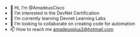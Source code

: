 - 👋 Hi, I’m @AmadeusCisco
- 👀 I’m interested in the DevNet Certification
- 🌱 I’m currently learning Devnet Learning Labs
- 💞️ I’m looking to collaborate on creating code for automation
- 📫 How to reach me amadeusplus2@hotmail.com

<!---
AmadeusCisco/AmadeusCisco is a ✨ special ✨ repository because its `README.md` (this file) appears on your GitHub profile.
You can click the Preview link to take a look at your changes.
--->
